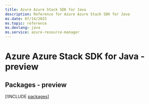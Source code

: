 ```yaml
---
title: Azure Azure Stack SDK for Java
description: Reference for Azure Azure Stack SDK for Java
ms.date: 07/14/2025
ms.topic: reference
ms.devlang: java
ms.service: azure-resource-manager
---
```

# Azure Azure Stack SDK for Java - preview
## Packages - preview
[!INCLUDE [packages](azure-stack-index.md)]